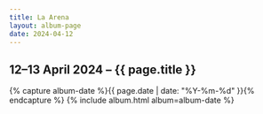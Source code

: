 ```yaml
---
title: La Arena
layout: album-page
date: 2024-04-12
---
```

## 12–13 April 2024 – {{ page.title }}
{% capture album-date %}{{ page.date | date: "%Y-%m-%d" }}{% endcapture %}
{% include album.html album=album-date %}